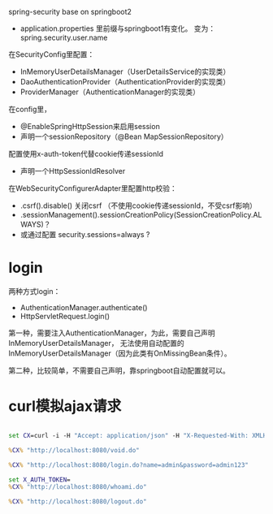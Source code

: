spring-security base on springboot2

- application.properties 里前缀与springboot1有变化。 变为： spring.security.user.name

在SecurityConfig里配置：

- InMemoryUserDetailsManager（UserDetailsService的实现类）
- DaoAuthenticationProvider（AuthenticationProvider的实现类）
- ProviderManager（AuthenticationManager的实现类）

在config里，

- @EnableSpringHttpSession来启用session
- 声明一个sessionRepository（@Bean MapSessionRepository）

配置使用x-auth-token代替cookie传递sessionId

- 声明一个HttpSessionIdResolver

在WebSecurityConfigurerAdapter里配置http校验：

- .csrf().disable() 关闭csrf （不使用cookie传递sessionId，不受csrf影响）
- .sessionManagement().sessionCreationPolicy(SessionCreationPolicy.ALWAYS)？
- 或通过配置 security.sessions=always ?


# login

两种方式login：

- AuthenticationManager.authenticate()
- HttpServletRequest.login()

第一种，需要注入AuthenticationManager，为此，需要自己声明InMemoryUserDetailsManager，
无法使用自动配置的InMemoryUserDetailsManager（因为此类有OnMissingBean条件）。

第二种，比较简单，不需要自己声明，靠springboot自动配置就可以。



# curl模拟ajax请求

``` bat

set CX=curl -i -H "Accept: application/json" -H "X-Requested-With: XMLHttpRequest"

%CX% "http://localhost:8080/void.do"

%CX% "http://localhost:8080/login.do?name=admin&password=admin123"

set X_AUTH_TOKEN=
%CX% "http://localhost:8080/whoami.do"

%CX% "http://localhost:8080/logout.do"


```
